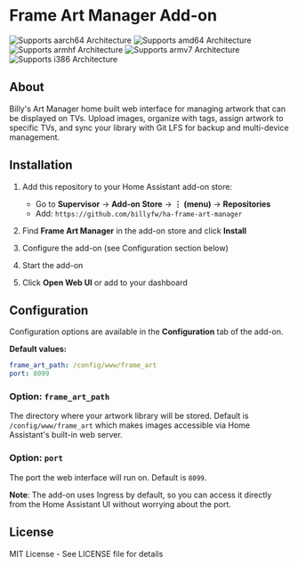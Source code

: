 # Frame Art Manager Add-on

![Supports aarch64 Architecture][aarch64-shield]
![Supports amd64 Architecture][amd64-shield]
![Supports armhf Architecture][armhf-shield]
![Supports armv7 Architecture][armv7-shield]
![Supports i386 Architecture][i386-shield]

## About

Billy's Art Manager home built web interface for managing artwork that can be displayed on TVs. Upload images, organize with tags, assign artwork to specific TVs, and sync your library with Git LFS for backup and multi-device management.

## Installation

1. Add this repository to your Home Assistant add-on store:
   - Go to **Supervisor** → **Add-on Store** → **⋮ (menu)** → **Repositories**
   - Add: `https://github.com/billyfw/ha-frame-art-manager`

2. Find **Frame Art Manager** in the add-on store and click **Install**

3. Configure the add-on (see Configuration section below)

4. Start the add-on

5. Click **Open Web UI** or add to your dashboard

## Configuration

Configuration options are available in the **Configuration** tab of the add-on.

**Default values:**
```yaml
frame_art_path: /config/www/frame_art
port: 8099
```

### Option: `frame_art_path`

The directory where your artwork library will be stored. Default is `/config/www/frame_art` which makes images accessible via Home Assistant's built-in web server.

### Option: `port`

The port the web interface will run on. Default is `8099`.

**Note**: The add-on uses Ingress by default, so you can access it directly from the Home Assistant UI without worrying about the port.

## License

MIT License - See LICENSE file for details

[aarch64-shield]: https://img.shields.io/badge/aarch64-yes-green.svg
[amd64-shield]: https://img.shields.io/badge/amd64-yes-green.svg
[armhf-shield]: https://img.shields.io/badge/armhf-yes-green.svg
[armv7-shield]: https://img.shields.io/badge/armv7-yes-green.svg
[i386-shield]: https://img.shields.io/badge/i386-yes-green.svg

